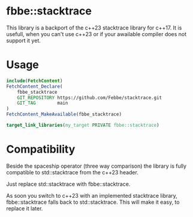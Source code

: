 # fbbe::stacktrace

This library is a backport of the c++23 stacktrace library for c++17.
It is usefull, when you can't use c++23 or if your awailable compiler 
does not support it yet.

# Usage

```cmake
include(FetchContent)
FetchContent_Declare(
    fbbe_stacktrace
    GIT_REPOSITORY https://github.com/Febbe/stacktrace.git
    GIT_TAG        main
)
FetchContent_MakeAvailable(fbbe_stacktrace)

target_link_libraries(my_target PRIVATE fbbe::stacktrace)
```

# Compatibility

Beside the spaceship operator (three way comparison) the library is fully compatible to 
std::stacktrace from the c++23 <stacktrace> header. 

Just replace std::stacktrace with fbbe::stacktrace.

As soon you switch to c++23 with an implemented stacktrace library, fbbe::stacktrace falls back to std::stacktrace.
This will make it easy, to replace it later.
